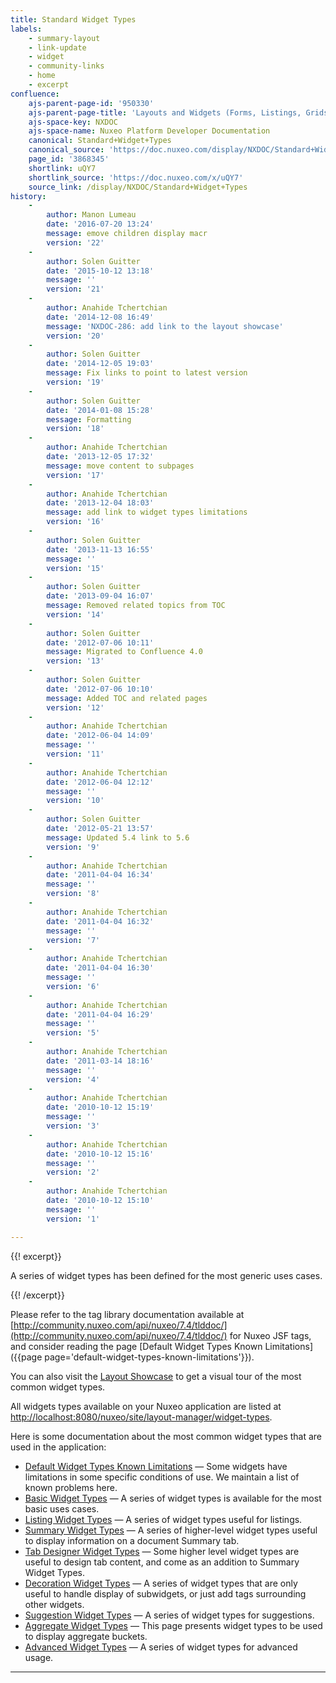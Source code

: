 ```yaml
---
title: Standard Widget Types
labels:
    - summary-layout
    - link-update
    - widget
    - community-links
    - home
    - excerpt
confluence:
    ajs-parent-page-id: '950330'
    ajs-parent-page-title: 'Layouts and Widgets (Forms, Listings, Grids)'
    ajs-space-key: NXDOC
    ajs-space-name: Nuxeo Platform Developer Documentation
    canonical: Standard+Widget+Types
    canonical_source: 'https://doc.nuxeo.com/display/NXDOC/Standard+Widget+Types'
    page_id: '3868345'
    shortlink: uQY7
    shortlink_source: 'https://doc.nuxeo.com/x/uQY7'
    source_link: /display/NXDOC/Standard+Widget+Types
history:
    - 
        author: Manon Lumeau
        date: '2016-07-20 13:24'
        message: emove children display macr
        version: '22'
    - 
        author: Solen Guitter
        date: '2015-10-12 13:18'
        message: ''
        version: '21'
    - 
        author: Anahide Tchertchian
        date: '2014-12-08 16:49'
        message: 'NXDOC-286: add link to the layout showcase'
        version: '20'
    - 
        author: Solen Guitter
        date: '2014-12-05 19:03'
        message: Fix links to point to latest version
        version: '19'
    - 
        author: Solen Guitter
        date: '2014-01-08 15:28'
        message: Formatting
        version: '18'
    - 
        author: Anahide Tchertchian
        date: '2013-12-05 17:32'
        message: move content to subpages
        version: '17'
    - 
        author: Anahide Tchertchian
        date: '2013-12-04 18:03'
        message: add link to widget types limitations
        version: '16'
    - 
        author: Solen Guitter
        date: '2013-11-13 16:55'
        message: ''
        version: '15'
    - 
        author: Solen Guitter
        date: '2013-09-04 16:07'
        message: Removed related topics from TOC
        version: '14'
    - 
        author: Solen Guitter
        date: '2012-07-06 10:11'
        message: Migrated to Confluence 4.0
        version: '13'
    - 
        author: Solen Guitter
        date: '2012-07-06 10:10'
        message: Added TOC and related pages
        version: '12'
    - 
        author: Anahide Tchertchian
        date: '2012-06-04 14:09'
        message: ''
        version: '11'
    - 
        author: Anahide Tchertchian
        date: '2012-06-04 12:12'
        message: ''
        version: '10'
    - 
        author: Solen Guitter
        date: '2012-05-21 13:57'
        message: Updated 5.4 link to 5.6
        version: '9'
    - 
        author: Anahide Tchertchian
        date: '2011-04-04 16:34'
        message: ''
        version: '8'
    - 
        author: Anahide Tchertchian
        date: '2011-04-04 16:32'
        message: ''
        version: '7'
    - 
        author: Anahide Tchertchian
        date: '2011-04-04 16:30'
        message: ''
        version: '6'
    - 
        author: Anahide Tchertchian
        date: '2011-04-04 16:29'
        message: ''
        version: '5'
    - 
        author: Anahide Tchertchian
        date: '2011-03-14 18:16'
        message: ''
        version: '4'
    - 
        author: Anahide Tchertchian
        date: '2010-10-12 15:19'
        message: ''
        version: '3'
    - 
        author: Anahide Tchertchian
        date: '2010-10-12 15:16'
        message: ''
        version: '2'
    - 
        author: Anahide Tchertchian
        date: '2010-10-12 15:10'
        message: ''
        version: '1'

---
```

{{! excerpt}}

A series of widget types has been defined for the most generic uses cases.

{{! /excerpt}}

Please refer to the tag library documentation available at [http://community.nuxeo.com/api/nuxeo/7.4/tlddoc/](http://community.nuxeo.com/api/nuxeo/7.4/tlddoc/) for Nuxeo JSF tags, and consider reading the page [Default Widget Types Known Limitations]({{page page='default-widget-types-known-limitations'}}).

You can also visit the [Layout Showcase](http://showcase.nuxeo.com/nuxeo/layoutDemo) to get a visual tour of the most common widget types.

All widgets types available on your Nuxeo application are listed at [http://localhost:8080/nuxeo/site/layout-manager/widget-types](http://localhost:8080/nuxeo/site/layout-manager/widget-types).

Here is some documentation about the most common widget types that are used in the application:

*   [Default Widget Types Known Limitations](https://doc.nuxeo.com/display/NXDOC/Default+Widget+Types+Known+Limitations)&nbsp;&mdash;&nbsp;<span class="smalltext">Some widgets have limitations in some specific conditions of use. We maintain a list of known problems here.</span>
*   [Basic Widget Types](https://doc.nuxeo.com/display/NXDOC/Basic+Widget+Types)&nbsp;&mdash;&nbsp;<span class="smalltext">A series of widget types is available for the most basic uses cases.</span>
*   [Listing Widget Types](https://doc.nuxeo.com/display/NXDOC/Listing+Widget+Types)&nbsp;&mdash;&nbsp;<span class="smalltext">A series of widget types useful for listings.</span>
*   [Summary Widget Types](https://doc.nuxeo.com/display/NXDOC/Summary+Widget+Types)&nbsp;&mdash;&nbsp;<span class="smalltext">A series of higher-level widget types useful to display information on a document Summary tab.</span>
*   [Tab Designer Widget Types](https://doc.nuxeo.com/display/NXDOC/Tab+Designer+Widget+Types)&nbsp;&mdash;&nbsp;<span class="smalltext">Some higher level widget types are useful to design tab content, and come as an addition to Summary Widget Types.</span>
*   [Decoration Widget Types](https://doc.nuxeo.com/display/NXDOC/Decoration+Widget+Types)&nbsp;&mdash;&nbsp;<span class="smalltext">A series of widget types that are only useful to handle display of subwidgets, or just add tags surrounding other widgets.</span>
*   [Suggestion Widget Types](https://doc.nuxeo.com/display/NXDOC/Suggestion+Widget+Types)&nbsp;&mdash;&nbsp;<span class="smalltext">A series of widget types for suggestions.</span>
*   [Aggregate Widget Types](https://doc.nuxeo.com/display/NXDOC/Aggregate+Widget+Types)&nbsp;&mdash;&nbsp;<span class="smalltext">This page presents widget types to be used to display aggregate buckets.</span>
*   [Advanced Widget Types](https://doc.nuxeo.com/display/NXDOC/Advanced+Widget+Types)&nbsp;&mdash;&nbsp;<span class="smalltext">A series of widget types for advanced usage.</span>

* * *

&nbsp;
